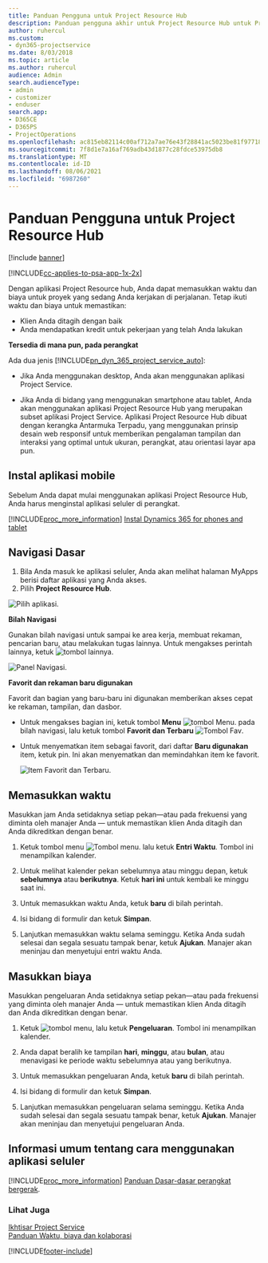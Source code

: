 ```yaml
---
title: Panduan Pengguna untuk Project Resource Hub
description: Panduan pengguna akhir untuk Project Resource Hub untuk Project Service
author: ruhercul
ms.custom:
- dyn365-projectservice
ms.date: 8/03/2018
ms.topic: article
ms.author: ruhercul
audience: Admin
search.audienceType:
- admin
- customizer
- enduser
search.app:
- D365CE
- D365PS
- ProjectOperations
ms.openlocfilehash: ac815eb82114c00af712a7ae76e43f28841ac5023be81f97718dc7ce529e1d34
ms.sourcegitcommit: 7f8d1e7a16af769adb43d1877c28fdce53975db8
ms.translationtype: MT
ms.contentlocale: id-ID
ms.lasthandoff: 08/06/2021
ms.locfileid: "6987260"
---
```

# <a name="user-guide-for-project-resource-hub"></a>Panduan Pengguna untuk Project Resource Hub

[!include [banner](../includes/psa-now-project-operations.md)]

[!INCLUDE[cc-applies-to-psa-app-1x-2x](../includes/cc-applies-to-psa-app-1x-2x.md)]

Dengan aplikasi Project Resource hub, Anda dapat memasukkan waktu dan biaya untuk proyek yang sedang Anda kerjakan di perjalanan. Tetap ikuti waktu dan biaya untuk memastikan:

- Klien Anda ditagih dengan baik
- Anda mendapatkan kredit untuk pekerjaan yang telah Anda lakukan

**Tersedia di mana pun, pada perangkat**

Ada dua jenis [!INCLUDE[pn_dyn_365_project_service_auto](../includes/pn-dyn-365-project-service-auto.md)]: 

- Jika Anda menggunakan desktop, Anda akan menggunakan aplikasi Project Service. 

- Jika Anda di bidang yang menggunakan smartphone atau tablet, Anda akan menggunakan aplikasi Project Resource Hub yang merupakan subset aplikasi Project Service. Aplikasi Project Resource Hub dibuat dengan kerangka Antarmuka Terpadu, yang menggunakan prinsip desain web responsif untuk memberikan pengalaman tampilan dan interaksi yang optimal untuk ukuran, perangkat, atau orientasi layar apa pun. 


## <a name="install-the-mobile-app"></a>Instal aplikasi mobile
Sebelum Anda dapat mulai menggunakan aplikasi Project Resource Hub, Anda harus menginstal aplikasi seluler di perangkat. 

[!INCLUDE[proc_more_information](../includes/proc-more-information.md)] [Instal Dynamics 365 for phones and tablet](/dynamics365/mobile-app/install-dynamics-365-for-phones-and-tablets)

## <a name="basic-navigation"></a>Navigasi Dasar
1.  Bila Anda masuk ke aplikasi seluler, Anda akan melihat halaman MyApps berisi daftar aplikasi yang Anda akses. 
2.  Pilih **Project Resource Hub**.

![Pilih aplikasi.](media/chooseApp_1.png "Pilih aplikasi")

**Bilah Navigasi**

Gunakan bilah navigasi untuk sampai ke area kerja, membuat rekaman, pencarian baru, atau melakukan tugas lainnya. Untuk mengakses perintah lainnya, ketuk ![tombol lainnya.](media/MoreButton.png "Tombol Lainnya")

![Panel Navigasi.](media/NavBar_2.png "Panel Navigasi")

**Favorit dan rekaman baru digunakan**

Favorit dan bagian yang baru-baru ini digunakan memberikan akses cepat ke rekaman, tampilan, dan dasbor. 

- Untuk mengakses bagian ini, ketuk tombol **Menu** ![tombol Menu.](media/MenuButton.png "Tombol Menu") pada bilah navigasi, lalu ketuk tombol **Favorit dan Terbaru** ![Tombol Fav](media/FavButton.png "Tombol favorit").

- Untuk menyematkan item sebagai favorit, dari daftar **Baru digunakan** item, ketuk pin. Ini akan menyematkan dan memindahkan item ke favorit.

  ![Item Favorit dan Terbaru.](media/Favs_3.png "Item Favorit dan Terbaru")
 
## <a name="enter-time"></a>Memasukkan waktu
Masukkan jam Anda setidaknya setiap pekan—atau pada frekuensi yang diminta oleh manajer Anda — untuk memastikan klien Anda ditagih dan Anda dikreditkan dengan benar.

1. Ketuk tombol menu ![Tombol menu.](media/MenuButton.png "Tombol Menu") lalu ketuk **Entri Waktu**. Tombol ini menampilkan kalender.

2. Untuk melihat kalender pekan sebelumnya atau minggu depan, ketuk **sebelumnya** atau **berikutnya**. Ketuk **hari ini** untuk kembali ke minggu saat ini.

3. Untuk memasukkan waktu Anda, ketuk **baru** di bilah perintah. 

4. Isi bidang di formulir dan ketuk **Simpan**.

5. Lanjutkan memasukkan waktu selama seminggu. Ketika Anda sudah selesai dan segala sesuatu tampak benar, ketuk **Ajukan**. Manajer akan meninjau dan menyetujui entri waktu Anda.

## <a name="enter-expenses"></a>Masukkan biaya 
Masukkan pengeluaran Anda setidaknya setiap pekan—atau pada frekuensi yang diminta oleh manajer Anda — untuk memastikan klien Anda ditagih dan Anda dikreditkan dengan benar.

1. Ketuk ![tombol menu](media/MenuButton.png "Tombol Menu"), lalu ketuk **Pengeluaran**. Tombol ini menampilkan kalender.

2. Anda dapat beralih ke tampilan **hari**, **minggu**, atau **bulan**, atau menavigasi ke periode waktu sebelumnya atau yang berikutnya. 

3. Untuk memasukkan pengeluaran Anda, ketuk **baru** di bilah perintah. 

4. Isi bidang di formulir dan ketuk **Simpan**.

5. Lanjutkan memasukkan pengeluaran selama seminggu. Ketika Anda sudah selesai dan segala sesuatu tampak benar, ketuk **Ajukan**. Manajer akan meninjau dan menyetujui pengeluaran Anda.

## <a name="general-information-on-how-to-use-the-mobile-app"></a>Informasi umum tentang cara menggunakan aplikasi seluler 
[!INCLUDE[proc_more_information](../includes/proc-more-information.md)] [Panduan Dasar-dasar perangkat bergerak](/dynamics365/mobile-app/dynamics-365-phones-tablets-users-guide).

### <a name="see-also"></a>Lihat Juga  
 [Ikhtisar Project Service](../psa/overview.md)   
 [Panduan Waktu, biaya dan kolaborasi](../psa/time-expense-collaboration-guide.md)   
 


[!INCLUDE[footer-include](../includes/footer-banner.md)]
